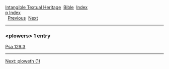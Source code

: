 [Intangible Textual Heritage](../../index)  [Bible](../index) 
[Index](index)   
[p Index](_p_)  
  [Previous](c08644)  [Next](c08646) 

------------------------------------------------------------------------

### &lt;plowers&gt; 1 entry

[Psa 129:3](../kjv/psa129.htm#003)  

------------------------------------------------------------------------

[Next: ploweth (1)](c08646)
